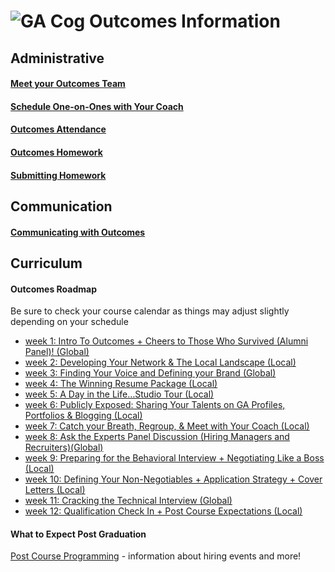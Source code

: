# ![GA Cog](https://camo.githubusercontent.com/6ce15b81c1f06d716d753a61f5db22375fa684da/68747470733a2f2f67612d646173682e73332e616d617a6f6e6177732e636f6d2f70726f64756374696f6e2f6173736574732f6c6f676f2d39663838616536633963333837313639306533333238306663663535376633332e706e67) Outcomes Information
## Administrative
#### [Meet your Outcomes Team](/outcomes-intro.md)
#### [Schedule One-on-Ones with Your Coach](/one-on-ones.md)
#### [Outcomes Attendance](/outcomes-attendance.md)
#### [Outcomes Homework](/homework.md)
#### [Submitting Homework](/SubmittingHW.md)
## Communication
#### [Communicating with Outcomes](/communicating-with-outcomes.md)
## Curriculum 
#### Outcomes Roadmap
Be sure to check your course calendar as things may adjust slightly depending on your schedule
- [week 1: Intro To Outcomes +  Cheers to Those Who Survived (Alumni Panel)! (Global)](/roadmap/week01)
- [week 2: Developing Your Network & The Local Landscape (Local)](/roadmap/week%2022.md) 
- [week 3: Finding Your Voice and Defining your Brand (Global)](/roadmap/week03)
- [week 4: The Winning Resume Package (Local)](/roadmap/week04)
- [week 5: A Day in the Life…Studio Tour (Local)](/roadmap/week05)
- [week 6: Publicly Exposed: Sharing Your Talents on GA Profiles, Portfolios & Blogging (Local)](/roadmap/week08)
- [week 7: Catch your Breath, Regroup, & Meet with Your Coach (Local)](/roadmap/catchbreath.md)
- [week 8: Ask the Experts Panel Discussion (Hiring Managers and Recruiters)(Global)](/roadmap/week10)
- [week 9: Preparing for the Behavioral Interview + Negotiating Like a Boss (Local)](/roadmap/week07)
- [week 10: Defining Your Non-Negotiables + Application Strategy + Cover Letters (Local)](/roadmap/week88.md)
- [week 11: Cracking the Technical Interview (Global)](/roadmap/week11)
- [week 12: Qualification Check In + Post Course Expectations (Local)](/roadmap/week09)

#### What to Expect Post Graduation
[Post Course Programming](/roadmap/postcourseprogramming.md) - information about hiring events and more! 



